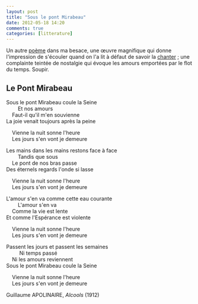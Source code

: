 ```yaml
---
layout: post
title: "Sous le pont Mirabeau"
date: 2012-05-18 14:20
comments: true
categories: [litterature]
---
```

Un autre [poème](http://bacfrancais.chez.com/pontmirabeau.html) dans ma besace, une œuvre magnifique qui donne l'impression de s'écouler quand on l'a lit à défaut de savoir la [chanter](http://www.youtube.com/watch?v=DvOeX9b4Tp4) ; une complainte teintée de nostalgie qui évoque les amours emportées par le flot du temps. Soupir.
<!--more-->
Le Pont Mirabeau
----
Sous le pont Mirabeau coule la Seine  
&nbsp;&nbsp;&nbsp;&nbsp;&nbsp;&nbsp;&nbsp;&nbsp;Et nos amours  
&nbsp;&nbsp;&nbsp;&nbsp;Faut-il qu'il m'en souvienne  
La joie venait toujours après la peine

&nbsp;&nbsp;&nbsp;&nbsp;Vienne la nuit sonne l'heure  
&nbsp;&nbsp;&nbsp;&nbsp;Les jours s'en vont je demeure
 
Les mains dans les mains restons face à face  
&nbsp;&nbsp;&nbsp;&nbsp;&nbsp;&nbsp;&nbsp;&nbsp;Tandis que sous  
&nbsp;&nbsp;&nbsp;&nbsp;Le pont de nos bras passe  
Des éternels regards l'onde si lasse
 
&nbsp;&nbsp;&nbsp;&nbsp;Vienne la nuit sonne l'heure  
&nbsp;&nbsp;&nbsp;&nbsp;Les jours s'en vont je demeure
 
L'amour s'en va comme cette eau courante  
&nbsp;&nbsp;&nbsp;&nbsp;&nbsp;&nbsp;&nbsp;&nbsp;L'amour s'en va  
&nbsp;&nbsp;&nbsp;&nbsp;Comme la vie est lente  
Et comme l'Espérance est violente
 
&nbsp;&nbsp;&nbsp;&nbsp;Vienne la nuit sonne l'heure  
&nbsp;&nbsp;&nbsp;&nbsp;Les jours s'en vont je demeure
 
Passent les jours et passent les semaines  
&nbsp;&nbsp;&nbsp;&nbsp;&nbsp;&nbsp;&nbsp;&nbsp;&nbsp;Ni temps passé  
&nbsp;&nbsp;&nbsp;&nbsp;Ni les amours reviennent  
Sous le pont Mirabeau coule la Seine
 
&nbsp;&nbsp;&nbsp;&nbsp;Vienne la nuit sonne l'heure  
&nbsp;&nbsp;&nbsp;&nbsp;Les jours s'en vont je demeure

Guillaume APOLINAIRE, _Alcools_ (1912)
